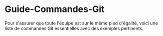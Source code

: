 # Guide-Commandes-Git
Pour s'assurer que toute l'équipe est sur le même pied d'égalité, voici une liste de commandes Git essentielles avec des exemples pertinents.
